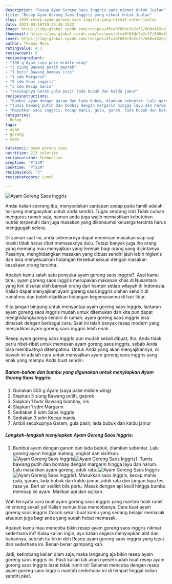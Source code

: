 ```yaml
---
description: "Resep Ayam Goreng Saos Inggris yang nikmat Untuk Jualan"
title: "Resep Ayam Goreng Saos Inggris yang nikmat Untuk Jualan"
slug: 1039-resep-ayam-goreng-saos-inggris-yang-nikmat-untuk-jualan
date: 2021-03-16T19:25:48.152Z
image: https://img-global.cpcdn.com/recipes/dfca0f69dc9e2c37/680x482cq70/ayam-goreng-saos-inggris-foto-resep-utama.jpg
thumbnail: https://img-global.cpcdn.com/recipes/dfca0f69dc9e2c37/680x482cq70/ayam-goreng-saos-inggris-foto-resep-utama.jpg
cover: https://img-global.cpcdn.com/recipes/dfca0f69dc9e2c37/680x482cq70/ayam-goreng-saos-inggris-foto-resep-utama.jpg
author: Thomas Moss
ratingvalue: 4.3
reviewcount: 5
recipeingredient:
- "300 g Ayam saya pake middle wing"
- "3 siung Bawang putih geprek"
- "1 butir Bawang bombay iris"
- "1 sdm Margarin"
- "6 sdm Saos inggris"
- "3 sdm Kecap manis"
- "secukupnya Garam gula pasir lada bubuk dan kaldu jamur"
recipeinstructions:
- "Bumbui ayam dengan garam dan lada bubuk, diamkan sebentar. Lalu goreng ayam hingga matang, angkat dan sisihkan."
- "Tumis bawang putih dan bombay dengan margarin hingga layu dan harum. Lalu masukkan ayam goreng, aduk rata."
- "Masukkan saos inggris, kecap manis, gula, garam, lada bubuk dan kaldu jamur, aduk rata dan jangan lupa tes rasa ya. Beri air sedikit bila perlu. Masak dengan api kecil hingga bumbu meresap ke ayam. Matikan api dan sajikan."
categories:
- Resep
tags:
- ayam
- goreng
- saos

katakunci: ayam goreng saos 
nutrition: 213 calories
recipecuisine: Indonesian
preptime: "PT33M"
cooktime: "PT52M"
recipeyield: "3"
recipecategory: Lunch

---
```



![Ayam Goreng Saos Inggris](https://img-global.cpcdn.com/recipes/dfca0f69dc9e2c37/680x482cq70/ayam-goreng-saos-inggris-foto-resep-utama.jpg)

Andai kalian seorang ibu, menyediakan santapan sedap pada famili adalah hal yang mengasyikan untuk anda sendiri. Tugas seorang istri Tidak cuman mengurus rumah saja, namun anda juga wajib memastikan kebutuhan nutrisi terpenuhi dan juga masakan yang dikonsumsi keluarga tercinta harus menggugah selera.

Di zaman  saat ini, anda sebenarnya dapat memesan masakan siap saji meski tidak harus ribet memasaknya dulu. Tetapi banyak juga lho orang yang memang mau menyajikan yang terenak bagi orang yang dicintainya. Pasalnya, menghidangkan masakan yang dibuat sendiri jauh lebih higienis dan bisa menyesuaikan hidangan tersebut sesuai dengan masakan kesukaan orang tercinta. 



Apakah kamu salah satu penyuka ayam goreng saos inggris?. Asal kamu tahu, ayam goreng saos inggris merupakan makanan khas di Nusantara yang kini disukai oleh banyak orang dari hampir setiap wilayah di Indonesia. Kalian dapat menyajikan ayam goreng saos inggris olahan sendiri di rumahmu dan boleh dijadikan hidangan kegemaranmu di hari libur.

Kita jangan bingung untuk menyantap ayam goreng saos inggris, lantaran ayam goreng saos inggris mudah untuk ditemukan dan kita pun dapat menghidangkannya sendiri di rumah. ayam goreng saos inggris bisa dimasak dengan berbagai cara. Saat ini telah banyak resep modern yang menjadikan ayam goreng saos inggris lebih enak.

Resep ayam goreng saos inggris pun mudah sekali dibuat, lho. Anda tidak perlu ribet-ribet untuk memesan ayam goreng saos inggris, sebab Anda bisa membuatnya ditempatmu. Untuk Anda yang akan menyajikannya, di bawah ini adalah cara untuk menyajikan ayam goreng saos inggris yang enak yang mampu Anda buat sendiri.

<!--inarticleads1-->

##### Bahan-bahan dan bumbu yang digunakan untuk menyiapkan Ayam Goreng Saos Inggris:

1. Gunakan 300 g Ayam (saya pake middle wing)
1. Siapkan 3 siung Bawang putih, geprek
1. Siapkan 1 butir Bawang bombay, iris
1. Siapkan 1 sdm Margarin
1. Sediakan 6 sdm Saos inggris
1. Sediakan 3 sdm Kecap manis
1. Ambil secukupnya Garam, gula pasir, lada bubuk dan kaldu jamur




<!--inarticleads2-->

##### Langkah-langkah menyiapkan Ayam Goreng Saos Inggris:

1. Bumbui ayam dengan garam dan lada bubuk, diamkan sebentar. Lalu goreng ayam hingga matang, angkat dan sisihkan.
<img src="https://img-global.cpcdn.com/steps/5bcbf8e4e9f1a7e4/160x128cq70/ayam-goreng-saos-inggris-langkah-memasak-1-foto.jpg" alt="Ayam Goreng Saos Inggris"><img src="https://img-global.cpcdn.com/steps/131953fec0867b92/160x128cq70/ayam-goreng-saos-inggris-langkah-memasak-1-foto.jpg" alt="Ayam Goreng Saos Inggris">1. Tumis bawang putih dan bombay dengan margarin hingga layu dan harum. Lalu masukkan ayam goreng, aduk rata.
<img src="https://img-global.cpcdn.com/steps/e7d2c74852901033/160x128cq70/ayam-goreng-saos-inggris-langkah-memasak-2-foto.jpg" alt="Ayam Goreng Saos Inggris"><img src="https://img-global.cpcdn.com/steps/e22d246cbb06313b/160x128cq70/ayam-goreng-saos-inggris-langkah-memasak-2-foto.jpg" alt="Ayam Goreng Saos Inggris">1. Masukkan saos inggris, kecap manis, gula, garam, lada bubuk dan kaldu jamur, aduk rata dan jangan lupa tes rasa ya. Beri air sedikit bila perlu. Masak dengan api kecil hingga bumbu meresap ke ayam. Matikan api dan sajikan.




Wah ternyata cara buat ayam goreng saos inggris yang mantab tidak rumit ini enteng sekali ya! Kalian semua bisa mencobanya. Cara buat ayam goreng saos inggris Cocok sekali buat kamu yang sedang belajar memasak ataupun juga bagi anda yang sudah hebat memasak.

Apakah kamu mau mencoba bikin resep ayam goreng saos inggris nikmat sederhana ini? Kalau kalian ingin, ayo kalian segera menyiapkan alat dan bahannya, setelah itu bikin deh Resep ayam goreng saos inggris yang lezat dan sederhana ini. Benar-benar gampang kan. 

Jadi, ketimbang kalian diam saja, maka langsung aja bikin resep ayam goreng saos inggris ini. Pasti kalian tak akan nyesel sudah buat resep ayam goreng saos inggris lezat tidak rumit ini! Selamat mencoba dengan resep ayam goreng saos inggris mantab sederhana ini di tempat tinggal kalian sendiri,oke!.

